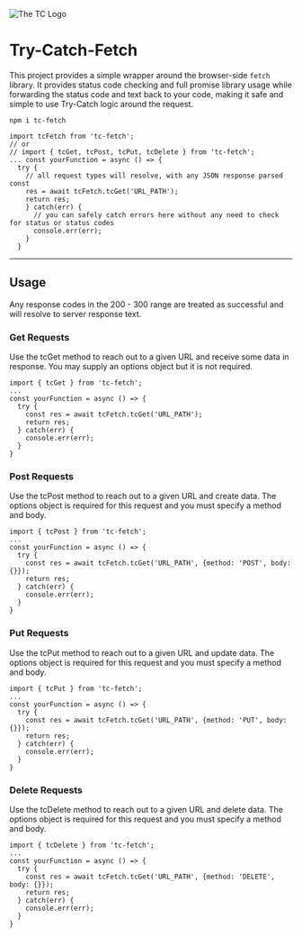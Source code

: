 ![The TC Logo](https://github.com/BradChandler/tc-fetch/blob/main/public/Portfolio-Logo.png)
# Try-Catch-Fetch

This project provides a simple wrapper around the browser-side ```fetch``` library.
It provides status code checking and full promise library usage while forwarding the status code and text back to your code, making it safe and simple to use Try-Catch logic around the request.

```npm i tc-fetch```   

```
import tcFetch from 'tc-fetch';    
// or    
// import { tcGet, tcPost, tcPut, tcDelete } from 'tc-fetch';    
... const yourFunction = async () => {    
  try {    
    // all request types will resolve, with any JSON response parsed const    
    res = await tcFetch.tcGet('URL_PATH');    
    return res;    
    } catch(err) {    
      // you can safely catch errors here without any need to check for status or status codes    
      console.err(err);    
    }    
  }   
```

---

## Usage

Any response codes in the 200 - 300 range are treated as successful and will resolve to server response text.

### Get Requests

Use the tcGet method to reach out to a given URL and receive some data in response.
You may supply an options object but it is not required.
```
import { tcGet } from 'tc-fetch';    
...    
const yourFunction = async () => {    
  try {    
    const res = await tcFetch.tcGet('URL_PATH');    
    return res;    
  } catch(err) {    
    console.err(err);    
  }    
}   
```

### Post Requests

Use the tcPost method to reach out to a given URL and create data.
The options object is required for this request and you must specify a method and body.
```
import { tcPost } from 'tc-fetch';    
...    
const yourFunction = async () => {    
  try {    
    const res = await tcFetch.tcGet('URL_PATH', {method: 'POST', body: {}});    
    return res;    
  } catch(err) {    
    console.err(err);    
  }    
}   
```

### Put Requests

Use the tcPut method to reach out to a given URL and update data.
The options object is required for this request and you must specify a method and body.
```
import { tcPut } from 'tc-fetch';    
...    
const yourFunction = async () => {    
  try {    
    const res = await tcFetch.tcGet('URL_PATH', {method: 'PUT', body: {}});    
    return res;    
  } catch(err) {    
    console.err(err);    
  }    
}   
```

### Delete Requests

Use the tcDelete method to reach out to a given URL and delete data.
The options object is required for this request and you must specify a method and body.
```
import { tcDelete } from 'tc-fetch';    
...    
const yourFunction = async () => {    
  try {    
    const res = await tcFetch.tcGet('URL_PATH', {method: 'DELETE', body: {}});    
    return res;    
  } catch(err) {    
    console.err(err);    
  }    
}
```
